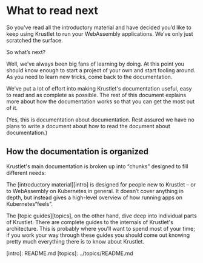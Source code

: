 # What to read next

So you’ve read all the introductory material and have decided you’d like to keep using Krustlet to
run your WebAssembly applications. We’ve only just scratched the surface.

So what’s next?

Well, we’ve always been big fans of learning by doing. At this point you should know enough to start
a project of your own and start fooling around. As you need to learn new tricks, come back to the
documentation.

We’ve put a lot of effort into making Krustlet's documentation useful, easy to read and as complete
as possible. The rest of this document explains more about how the documentation works so that you
can get the most out of it.

(Yes, this is documentation about documentation. Rest assured we have no plans to write a document
about how to read the document about documentation.)

## How the documentation is organized

Krustlet's main documentation is broken up into “chunks” designed to fill different needs:

The [introductory material][intro] is designed for people new to Krustlet – or to WebAssembly on
Kubernetes in general. It doesn’t cover anything in depth, but instead gives a high-level overview
of how running apps on Kubernetes“feels”.

The [topic guides][topics], on the other hand, dive deep into individual parts of Krustlet. There
are complete guides to the internals of Krustlet's architecture. This is probably where you’ll want
to spend most of your time; if you work your way through these guides you should come out knowing
pretty much everything there is to know about Krustlet.


[intro]: README.md [topics]: ../topics/README.md
